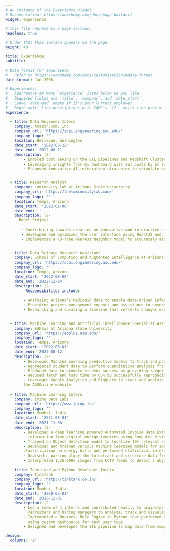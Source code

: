 ```yaml
---
# An instance of the Experience widget.
# Documentation: https://wowchemy.com/docs/page-builder/
widget: experience

# This file represents a page section.
headless: true

# Order that this section appears on the page.
weight: 40

title: Experience
subtitle:

# Date format for experience
#   Refer to https://wowchemy.com/docs/customization/#date-format
date_format: Jan 2006

# Experiences.
#   Add/remove as many `experience` items below as you like.
#   Required fields are `title`, `company`, and `date_start`.
#   Leave `date_end` empty if it's your current employer.
#   Begin multi-line descriptions with YAML's `|2-` multi-line prefix.
experience:

  - title: Data Engineer Intern
    company: Amazon.com, Inc
    company_url: 'https://scai.engineering.asu.edu/'
    company_logo: ''
    location: Bellevue, Washington
    date_start: '2022-05-22'
    date_end: '2022-08-11'
    description: |2-
        - Enabled cost saving on the ETL pipelines and Redshift Cluster usage by optimizing identification and enabling rectification of performance detrimental gaps and incorrect keys in sub-par jobs and queries.
        - Leveraging insights from my dashboard will cut costs by at least 40% and boost team efficiency by over 80%.
        - Proposed innovative AI integration strategies to stimulate growth and promote innovation within existing organizational projects.


  - title: Research Analyst
    company: Luminosity Lab at Arizona State University
    company_url: 'https://theluminositylab.com/'
    company_logo: ''
    location: Tempe, Arizona
    date_start: '2022-01-08'
    date_end: ''
    description: |2-
      Rodel Project -
      
       - Contributing towards creating an innovative and interactive simulator of Arizona that enables leaders and citizens to explore the implications of proposed policies ranging from education to infrastructure hence aiding in informed decision-making.
       - Developed and optimized the user interface using ReactJS and Three.js to improve user experience and responsiveness by 28%.
       - Implemented a KD-Tree Nearest Neighbor model to accurately assign students to schools by considering factors like proximity and school capacity.
      

  - title: Data Science Research Assistant
    company: School of Computing and Augmented Intelligence at Arizona State University
    company_url: 'https://scai.engineering.asu.edu/'
    company_logo: ''
    location: Tempe, Arizona
    date_start: '2022-08-08'
    date_end: '2022-12-24'
    description: |2-
         Responsibilites include:  
        
        - Analyzing Arizona’s Medicaid data to enable data-driven informed decisions.  
        - Providing project management support and assistance to ensure project progress and effective communication with key stakeholders for the State Opioid Response (SOR) project.  
        - Researching and curating a timeline that reflects changes made during the past 5 years and the impact of COVID-19 on Opioid Use Disorder policies.  
      

  - title: Machine Learning and Artificial Intelligence Specialist Assistant
    company: EdPlus at Arizona State University
    company_url: 'https://edplus.asu.edu/'
    company_logo: ''
    location: Tempe, Arizona
    date_start: '2022-03-01'
    date_end: '2022-08-12'
    description: |2-
        - Developed Machine Learning predictive models to track and predict students’ performances over the semester for various courses.
        - Aggregated student data to perform quantitative analysis from various data sources and transformed them into actionable insights.
        - Produced data to promote student success by providing target audience lists of students to receive interventions based on the predictions.
        - Reduced fetch and load time by 65% by successfully reproducing SQL queries for Google Data Studio dashboards in BigQuery.
        - Leveraged Google Analytics and BigQuery to track and analyze web behavior and activity aimed at increasing prospective student enrollments for
        the ASUOnline website.
       
  - title: Machine Learning Intern
    company: iPing Data Labs
    company_url: 'https://www.iping.in/'
    company_logo: ''
    location: Mumbai, India
    date_start: '2021-08-01'
    date_end: '2021-11-30'
    description: |2-
        - Developed a deep learning powered Automated Invoice Data Extractor for an Australian client using Python to detect and extract valuable
          information from digital energy invoices using Computer Vision and NLP, eliminating manual labor by 80%.
        - Trained an Object Detection model to localize 10+ relevant data points in 25+ invoice formats to achieve 95%+ F1-Score.
        - Developed and trained various machine learning models for spatial text detection, keyword extraction and company and table identification and
        classification on energy bills and performed statistical inferencing on the results to match stakeholder expectations.
        - Devised a parsing algorithm to extract and structure data from invoice PDFs using Tabula, OCR, and Regex to engineer model data for training.
        - Interpreted 1,25,000+ images from CCTV feeds to detect 7 object categories during day and night for Traffic Detection and Tracking.
    
  - title: Team Lead and Python Developer Intern
    company: TinkTank
    company_url: 'http://tinktank.co.in/'
    company_logo: ''
    location: Mumbai, India
    date_start: '2020-05-01'
    date_end: '2020-12-31'
    description: |2-
        - Led a team of 4 interns and contributed heavily to brainstorming and executing an end-to-end workflow to build an analytics tool that enables
          recruiters and hiring managers to analyze, track and visualize team performance metrics/KPIs.
        - Implemented a Business Rule Engine in Python that performed Custom Data Validation on 40+ attributes to obtain clean data for visualization
          using custom dashboards for each user type.
        - Designed and developed the ETL pipeline to map data from complex datasets and multiple data sources using PostgreSQL and Django.

design:
  columns: '2'
---
```

